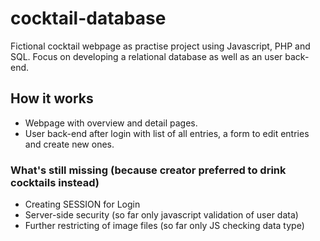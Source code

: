 # cocktail-database 

Fictional cocktail webpage as practise project using Javascript, PHP and SQL. Focus on developing a relational database as well as an user back-end.

## How it works

- Webpage with overview and detail pages.
- User back-end after login with list of all entries, a form to edit entries and create new ones.

### What's still missing (because creator preferred to drink cocktails instead)

- Creating SESSION for Login
- Server-side security (so far only javascript validation of user data)
- Further restricting of image files (so far only JS checking data type)

